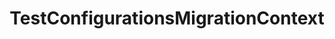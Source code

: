 ---
optionsClassName: TestConfigurationsMigrationConfig
optionsClassFullName: MigrationTools._EngineV1.Configuration.Processing.TestConfigurationsMigrationConfig
configurationSamples:
- name: default
  description: 
  code: >-
    {
      "$type": "TestConfigurationsMigrationConfig",
      "Enabled": false,
      "Enrichers": null
    }
  sampleFor: MigrationTools._EngineV1.Configuration.Processing.TestConfigurationsMigrationConfig
description: This processor can migrate `test configuration`. This should be run before `LinkMigrationConfig`.
className: TestConfigurationsMigrationContext
typeName: Processors
architecture: v1
options:
- parameterName: Enabled
  type: Boolean
  description: missng XML code comments
  defaultValue: missng XML code comments
- parameterName: Enrichers
  type: List
  description: A list of enrichers that can augment the proccessing of the data
  defaultValue: missng XML code comments
status: Beta
processingTarget: Suites & Plans
classFile: ''
optionsClassFile: ''

redirectFrom:
- /Reference/v1/Processors/TestConfigurationsMigrationConfig/
layout: reference
toc: true
permalink: /Reference/Processors/TestConfigurationsMigrationContext/
title: TestConfigurationsMigrationContext
categories:
- Processors
- v1
topics:
- topic: notes
  path: /Processors/TestConfigurationsMigrationContext-notes.md
  exists: false
  markdown: ''
- topic: introduction
  path: /Processors/TestConfigurationsMigrationContext-introduction.md
  exists: false
  markdown: ''

---
